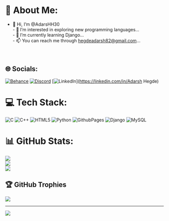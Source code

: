 # 💫 About Me:
- 👋 Hi, I’m @AdarsHH30<br>- 👀 I’m interested in exploring new programming languages...<br>- 🌱 I’m currently learning Django...<br>- 📫 You can reach me through hegdeadarsh82@gmail.com...<br><br><br>


## 🌐 Socials:
[![Behance](https://img.shields.io/badge/Behance-1769ff?logo=behance&logoColor=white)](https://behance.net/Adarsh) [![Discord](https://img.shields.io/badge/Discord-%237289DA.svg?logo=discord&logoColor=white)](https://discord.gg/adarsh4572) [![LinkedIn](https://img.shields.io/badge/LinkedIn-%230077B5.svg?logo=linkedin&logoColor=white)](https://linkedin.com/in/Adarsh Hegde) 

# 💻 Tech Stack:
![C](https://img.shields.io/badge/c-%2300599C.svg?style=plastic&logo=c&logoColor=white) ![C++](https://img.shields.io/badge/c++-%2300599C.svg?style=plastic&logo=c%2B%2B&logoColor=white) ![HTML5](https://img.shields.io/badge/html5-%23E34F26.svg?style=plastic&logo=html5&logoColor=white) ![Python](https://img.shields.io/badge/python-3670A0?style=plastic&logo=python&logoColor=ffdd54) ![GithubPages](https://img.shields.io/badge/github%20pages-121013?style=plastic&logo=github&logoColor=white) ![Django](https://img.shields.io/badge/django-%23092E20.svg?style=plastic&logo=django&logoColor=white) ![MySQL](https://img.shields.io/badge/mysql-4479A1.svg?style=plastic&logo=mysql&logoColor=white)
# 📊 GitHub Stats:
![](https://github-readme-stats.vercel.app/api?username=AdarsHH30&theme=dark&hide_border=true&include_all_commits=false&count_private=true)<br/>
![](https://github-readme-streak-stats.herokuapp.com/?user=AdarsHH30&theme=dark&hide_border=true)<br/>
![](https://github-readme-stats.vercel.app/api/top-langs/?username=AdarsHH30&theme=dark&hide_border=true&include_all_commits=false&count_private=true&layout=compact)

## 🏆 GitHub Trophies
![](https://github-profile-trophy.vercel.app/?username=AdarsHH30&theme=onedark&no-frame=false&no-bg=false&margin-w=4)

---
[![](https://visitcount.itsvg.in/api?id=AdarsHH30&icon=0&color=0)](https://visitcount.itsvg.in)

<!-- Proudly created with GPRM ( https://gprm.itsvg.in ) -->
